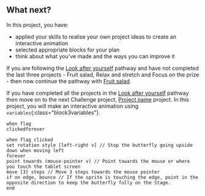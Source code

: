 ## What next?

In this project, you have:

+ applied your skills to realise your own project ideas to create an interactive animation
+ selected appropriate blocks for your plan
+ think about what you've made and the ways you can improve it

If you are following the [Look after yourself](https://projects.raspberrypi.org/en/raspberrypi/look-after-yourself) pathway and have not completed the last three projects - Fruit salad, Relax and stretch and Focus on the prize - then now continue the pathway with [Fruit salad](https://learning-admin.raspberrypi.org/en/projects/fruit-salad).

If you have completed all the projects in the [Look after yourself](https://projects.raspberrypi.org/en/pathways/look-after-yourself) pathway then move on to the next Challenge project, [Project name](https://projects.raspberrypi.org/en/projects/project-name) project. In this project, you will make an interactive animation using `variables`{:class="block3variables"}.

<code class="blocks">when flag clicked</code><code class="blocks">forever</code>

```blocks3
when flag clicked
set rotation style [left-right v] // Stop the butterfly going upside down when moving left
forever
point towards (mouse-pointer v) // Point towards the mouse or where you touch the tablet screen
move [3] steps // Move 3 steps towards the mouse pointer
if on edge, bounce // If the sprite is touching the edge, point in the opposite direction to keep the butterfly fully on the Stage.
end
```
